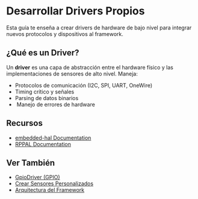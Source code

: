 # Desarrollar Drivers Propios

Esta guía te enseña a crear drivers de hardware de bajo nivel para integrar nuevos protocolos y dispositivos al framework.

## ¿Qué es un Driver?

Un **driver** es una capa de abstracción entre el hardware físico y las implementaciones de sensores de alto nivel. Maneja:

-   Protocolos de comunicación (I2C, SPI, UART, OneWire)
-   Timing crítico y señales
-   Parsing de datos binarios
-  ️ Manejo de errores de hardware

## Recursos

- [embedded-hal Documentation](https://docs.rs/embedded-hal/)
- [RPPAL Documentation](https://docs.rs/rppal/)

## Ver También

- [GpioDriver (GPIO)](./gpio.md)
- [Crear Sensores Personalizados](../sensors/custom_sensors.md)
- [Arquitectura del Framework](../user_guide/architecture.md)